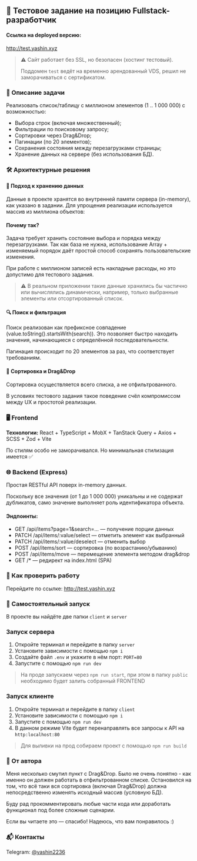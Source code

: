 ## 🧪 Тестовое задание на позицию Fullstack-разработчик

#### Ссылка на deployed версию:
http://test.yashin.xyz

> ⚠️ Сайт работает без SSL, но безопасен (хостинг тестовый).
> 
> Поддомен `test` ведёт на временно арендованный VDS, решил не заморачиваться с сертификатом. 

### 💼 Описание задачи
Реализовать список/таблицу с миллионом элементов (1 .. 1&nbsp;000&nbsp;000) с возможностью:

- Выбора строк (включая множественный);
- Фильтрации по поисковому запросу;
- Сортировки через Drag&Drop;
- Пагинации (по 20 элементов);
- Сохранения состояния между перезагрузками страницы;
- Хранение данных на сервере (без использования БД).

### 🛠️ Архитектурные решения
#### 🔁 Подход к хранению данных

Данные в проекте хранятся во внутренней памяти сервера (in-memory), как указано в задании. Для упрощения реализации используется массив из миллиона объектов:

#### Почему так?

Задача требует хранить состояние выбора и порядка между перезагрузками.
Так как база не нужна, использование Array + изменяемый порядок даёт простой способ сохранять пользовательские изменения.

При работе с миллионом записей есть накладные расходы, но это допустимо для тестового задания.

>⚠️ В реальном приложении такие данные хранились бы частично или вычислялись динамически, например, только выбранные элементы или отсортированный список. 

#### 🔍 Поиск и фильтрация
Поиск реализован как префиксное совпадение (value.toString().startsWith(search)). Это позволяет быстро находить значения, начинающиеся с определённой последовательности.

Пагинация происходит по 20 элементов за раз, что соответствует требованиям.

#### 🔄 Сортировка и Drag&Drop
Сортировка осуществляется всего списка, а не отфильтрованного.

В условиях тестового задания такое поведение счёл компромиссом между UX и простотой реализации.

### 🖥️ Frontend
**Технологии:** React + TypeScript + MobX + TanStack Query + Axios + SCSS + Zod + Vite

По стилям особо не заморачивался.
Но минимальная стилизация имеется ✅

### 🌐 Backend (Express)
Простая RESTful API поверх in-memory данных.

Поскольку все значения (от 1 до 1&nbsp;000&nbsp;000) уникальны и не содержат дубликатов, само значение выполняет роль идентификатора объекта.

#### Эндпоинты:
- GET /api/items?page=1&search=... — получение порции данных
- PATCH /api/items/:value/select — отметить элемент как выбранный
- PATCH /api/items/:value/deselect — отменить выбор
- POST /api/items/sort — сортировка (по возрастанию/убыванию)
- POST /api/items/move — перемещение элемента методом drag&drop
- GET /* — редирект на index.html (SPA)

### 🧪 Как проверить работу
Перейдите по ссылке: http://test.yashin.xyz

### 📁 Самостоятельный запуск

В проекте вы найдёте две папки `client` и `server`

### Запуск сервера

1. Откройте терминал и перейдите в папку `server`
2. Установите зависимости с помощью `npm i`
3. Создайте файл `.env` и укажите в нём порт: `PORT=80`
4. Запустите с помощью `npm run dev`

> На проде запускаем через `npm run start`, при этом в папку `public` необходимо будет залить собранный FRONTEND

### Запуск клиенте

1. Откройте терминал и перейдите в папку `client`
2. Установите зависимости с помощью `npm i`
3. Запустите с помощью `npm run dev`
4. В данном режиме Vite будет перенаправлять все запросы к API на `http:localhost:80`

> Для выливки на прод собираем проект с помощью `npm run build`

### 🤝 От автора
Меня несколько смутил пункт с Drag&Drop. Было не очень понятно - как именно он должен работать в отфильтрованном списке. Остановился на том, что всё таки вся сортировка (включая Drag&Drop) должна непосредственно изменять исходный массив (условную БД).

Буду рад прокомментировать любые части кода или доработать функционал под более сложные сценарии.

Если вы читаете это — спасибо! Надеюсь, что вам понравилось :)


### 📬 Контакты
Telegram: [@yashin2236](https://t.me/yashin2236)
